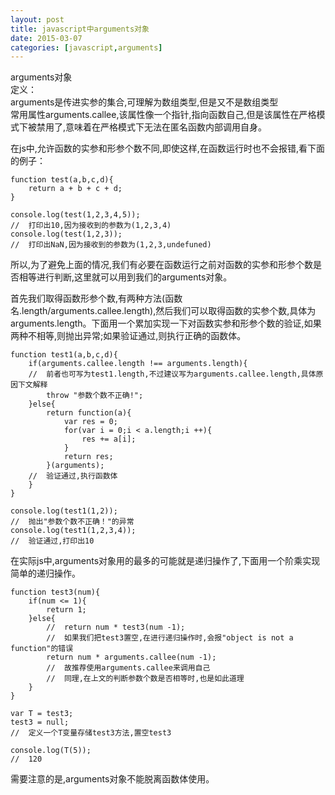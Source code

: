 ```yaml
---
layout: post
title: javascript中arguments对象
date: 2015-03-07
categories: [javascript,arguments]
---
```


arguments对象    
定义：   
arguments是传进实参的集合,可理解为数组类型,但是又不是数组类型   
常用属性arguments.callee,该属性像一个指针,指向函数自己,但是该属性在严格模式下被禁用了,意味着在严格模式下无法在匿名函数内部调用自身。

在js中,允许函数的实参和形参个数不同,即使这样,在函数运行时也不会报错,看下面的例子：

	function test(a,b,c,d){
        return a + b + c + d;
    }

	console.log(test(1,2,3,4,5));
	//	打印出10,因为接收到的参数为(1,2,3,4)
	console.log(test(1,2,3));
	//	打印出NaN,因为接收到的参数为(1,2,3,undefuned)

所以,为了避免上面的情况,我们有必要在函数运行之前对函数的实参和形参个数是否相等进行判断,这里就可以用到我们的arguments对象。

首先我们取得函数形参个数,有两种方法(函数名.length/arguments.callee.length),然后我们可以取得函数的实参个数,具体为arguments.length。下面用一个累加实现一下对函数实参和形参个数的验证,如果两种不相等,则抛出异常;如果验证通过,则执行正确的函数体。

	function test1(a,b,c,d){
        if(arguments.callee.length !== arguments.length){
        //	前者也可写为test1.length,不过建议写为arguments.callee.length,具体原因下文解释
            throw "参数个数不正确!";
        }else{
            return function(a){
                var res = 0;
                for(var i = 0;i < a.length;i ++){
                    res += a[i];
                }
                return res;
            }(arguments);
		//	验证通过,执行函数体
        }
    }

	console.log(test1(1,2));
	//	抛出"参数个数不正确！"的异常
	console.log(test1(1,2,3,4));
	//	验证通过,打印出10


在实际js中,arguments对象用的最多的可能就是递归操作了,下面用一个阶乘实现简单的递归操作。

    function test3(num){
        if(num <= 1){
            return 1;
        }else{
            //  return num * test3(num -1);
			//	如果我们把test3置空,在进行递归操作时,会报"object is not a function"的错误
            return num * arguments.callee(num -1);
			//	故推荐使用arguments.callee来调用自己
			//	同理,在上文的判断参数个数是否相等时,也是如此道理
        }
    }

    var T = test3;
    test3 = null;
	//	定义一个T变量存储test3方法,置空test3

    console.log(T(5));
	//	120

需要注意的是,arguments对象不能脱离函数体使用。